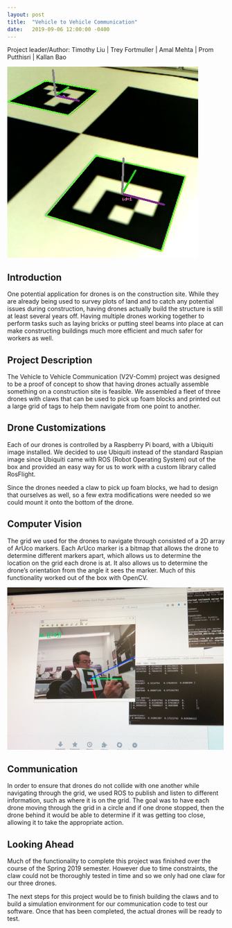 ```yaml
---
layout: post
title:  "Vehicle to Vehicle Communication"
date:   2019-09-06 12:00:00 -0400
---
```


Project leader/Author: Timothy Liu \| Trey Fortmuller \| Amal Mehta \| Prom Putthisri \| Kallan Bao

<span class="image main"><img src="/../../images/projects/v2v/aruco.png" style="max-height: 500px; max-width: 500px;" alt="" /></span>

## Introduction

One potential application for drones is on the construction site. While they are already being used to survey plots of land and to catch any potential issues during construction, having drones actually build the structure is still at least several years off. Having multiple drones working together to perform tasks such as laying bricks or putting steel beams into place at can make constructing buildings much more efficient and much safer for workers as well.


## Project Description

The Vehicle to Vehicle Communication (V2V-Comm) project was designed to be a proof of concept to show that having drones actually assemble something on a construction site is feasible. We assembled a fleet of three drones with claws that can be used to pick up foam blocks and printed out a large grid of tags to help them navigate from one point to another.  


## Drone Customizations

Each of our drones is controlled by a Raspberry Pi board, with a Ubiquiti image installed. We decided to use Ubiquiti instead of the standard Raspian image since Ubiquiti came with ROS (Robot Operating System) out of the box and provided an easy way for us to work with a custom library called RosFlight. 

Since the drones needed a claw to pick up foam blocks, we had to design that ourselves as well, so a few extra modifications were needed so we could mount it onto the bottom of the drone. 

## Computer Vision

The grid we used for the drones to navigate through consisted of a 2D array of ArUco markers. Each ArUco marker is a bitmap that allows the drone to determine different markers apart, which allows us to determine the location on the grid each drone is at. It also allows us to determine the drone’s orientation from the angle it sees the marker. Much of this functionality worked out of the box with OpenCV.

<span class="image main"><img src="/../../images/projects/v2v/aruco2.jpg" style="max-height: 500px; max-width: 500px;" alt="" /></span>

## Communication

In order to ensure that drones do not collide with one another while navigating through the grid, we used ROS to publish and listen to different information, such as where it is on the grid. The goal was to have each drone moving through the grid in a circle and if one drone stopped, then the drone behind it would be able to determine if it was getting too close, allowing it to take the appropriate action. 

## Looking Ahead

Much of the functionality to complete this project was finished over the course of the Spring 2019 semester. However due to time constraints, the claw could not be thoroughly tested in time and so we only had one claw for our three drones. 

The next steps for this project would be to finish building the claws and to build a simulation environment for our communication code to test our software. Once that has been completed, the actual drones will be ready to test.


<!--<div class="video-wrapper">
	<div class="video-responsive">
		<iframe width="560" height="315" src="https://www.youtube.com/embed/EP_dnBTCZg0?rel=0" frameborder="0" allow="autoplay; encrypted-media" allowfullscreen></iframe>
	</div>
</div>
-->

